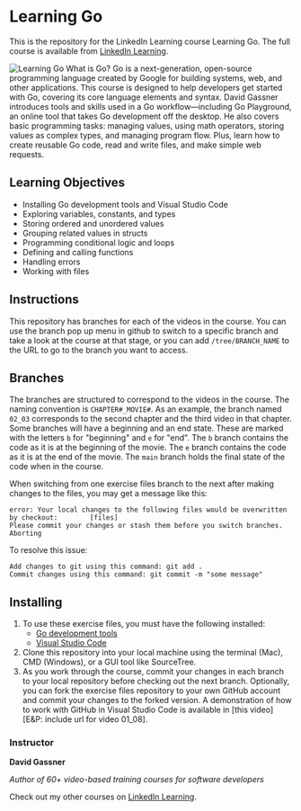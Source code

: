 # Learning Go
This is the repository for the LinkedIn Learning course Learning Go. The full course is available from [LinkedIn Learning][lil-course-url].

![Learning Go][lil-thumbnail-url] 
What is Go? Go is a next-generation, open-source programming language created by Google for building systems, web, and other applications. This course is designed to help developers get started with Go, covering its core language elements and syntax. David Gassner introduces tools and skills used in a Go workflow—including Go Playground, an online tool that takes Go development off the desktop. He also covers basic programming tasks: managing values, using math operators, storing values as complex types, and managing program flow. Plus, learn how to create reusable Go code, read and write files, and make simple web requests.

## Learning Objectives
- Installing Go development tools and Visual Studio Code
- Exploring variables, constants, and types
- Storing ordered and unordered values
- Grouping related values in structs
- Programming conditional logic and loops
- Defining and calling functions
- Handling errors
- Working with files

## Instructions
This repository has branches for each of the videos in the course. You can use the branch pop up menu in github to switch to a specific branch and take a look at the course at that stage, or you can add `/tree/BRANCH_NAME` to the URL to go to the branch you want to access.

## Branches
The branches are structured to correspond to the videos in the course. The naming convention is `CHAPTER#_MOVIE#`. As an example, the branch named `02_03` corresponds to the second chapter and the third video in that chapter. 
Some branches will have a beginning and an end state. These are marked with the letters `b` for "beginning" and `e` for "end". The `b` branch contains the code as it is at the beginning of the movie. The `e` branch contains the code as it is at the end of the movie. The `main` branch holds the final state of the code when in the course.

When switching from one exercise files branch to the next after making changes to the files, you may get a message like this:

    error: Your local changes to the following files would be overwritten by checkout:        [files]
    Please commit your changes or stash them before you switch branches.
    Aborting

To resolve this issue:
	
    Add changes to git using this command: git add .
	Commit changes using this command: git commit -m "some message"

## Installing
1. To use these exercise files, you must have the following installed:
	- [Go development tools](https://golang.org/dl/)
	- [Visual Studio Code](https://code.visualstudio.com/download)
2. Clone this repository into your local machine using the terminal (Mac), CMD (Windows), or a GUI tool like SourceTree.
3. As you work through the course, commit your changes in each branch to your local repository before checking out the next branch. Optionally, you can fork the exercise files repository to your own GitHub account and commit your changes to the forked version. A demonstration of how to work with GitHub in Visual Studio Code is available in [this video][E&P: include url for video 01_08].

### Instructor

**David Gassner**

_Author of 60+ video-based training courses for software developers_

Check out my other courses on [LinkedIn Learning](https://www.linkedin.com/learning/instructors/david-gassner?u=104).

[lil-course-url]: https://www.linkedin.com/learning/learning-go-8399317
[lil-thumbnail-url]: https://cdn.lynda.com/course/2875237/2875237-1616177158000-16x9.jpg
##
